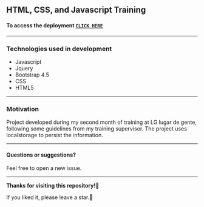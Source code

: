 ## HTML, CSS, and Javascript Training

#### To access the deployment **[`CLICK HERE`](https://marcos-treinamento-html-css-js.netlify.app/)**

---
### Technologies used in development
 - Javascript
 - Jquery
 - Bootstrap 4.5
 - CSS
 - HTML5
 ---
### Motivation
Project developed during my second month of training at LG lugar de gente, following some guidelines from my training supervisor.
The project uses localstorage to persist the information.

---
#### Questions or suggestions?
Feel free to open a new issue.

----
 **Thanks for visiting this repository!:sparkling_heart:**
 
If you liked it, please leave a star.:star2:
